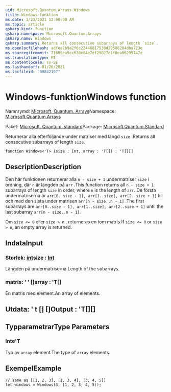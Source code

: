 ```yaml
---
uid: Microsoft.Quantum.Arrays.Windows
title: Windows-funktion
ms.date: 1/23/2021 12:00:00 AM
ms.topic: article
qsharp.kind: function
qsharp.namespace: Microsoft.Quantum.Arrays
qsharp.name: Windows
qsharp.summary: Returns all consecutive subarrays of length `size`.
ms.openlocfilehash: adfea2b9a2f6c22446817538d29586284dba723e
ms.sourcegitcommit: 71605ea9cc630e84e7ef29027e1f0ea06299747e
ms.translationtype: MT
ms.contentlocale: sv-SE
ms.lasthandoff: 01/26/2021
ms.locfileid: "98842197"
---
```

# <a name="windows-function"></a><span data-ttu-id="1cd14-102">Windows-funktion</span><span class="sxs-lookup"><span data-stu-id="1cd14-102">Windows function</span></span>

<span data-ttu-id="1cd14-103">Namnrymd: [Microsoft. Quantum. Arrays](xref:Microsoft.Quantum.Arrays)</span><span class="sxs-lookup"><span data-stu-id="1cd14-103">Namespace: [Microsoft.Quantum.Arrays](xref:Microsoft.Quantum.Arrays)</span></span>

<span data-ttu-id="1cd14-104">Paket: [Microsoft. Quantum. standard](https://nuget.org/packages/Microsoft.Quantum.Standard)</span><span class="sxs-lookup"><span data-stu-id="1cd14-104">Package: [Microsoft.Quantum.Standard](https://nuget.org/packages/Microsoft.Quantum.Standard)</span></span>


<span data-ttu-id="1cd14-105">Returnerar alla efterföljande under matriser med längd `size` .</span><span class="sxs-lookup"><span data-stu-id="1cd14-105">Returns all consecutive subarrays of length `size`.</span></span>

```qsharp
function Windows<'T> (size : Int, array : 'T[]) : 'T[][]
```


## <a name="description"></a><span data-ttu-id="1cd14-106">Description</span><span class="sxs-lookup"><span data-stu-id="1cd14-106">Description</span></span>

<span data-ttu-id="1cd14-107">Den här funktionen returnerar alla `n - size + 1` undermatriser `size` i ordning, där `n` är längden på `arr` .</span><span class="sxs-lookup"><span data-stu-id="1cd14-107">This function returns all `n - size + 1` subarrays of length `size` in order, where `n` is the length of `arr`.</span></span>
<span data-ttu-id="1cd14-108">De första undermatriserna är `arr[0..size - 1], arr[1..size], arr[2..size + 1]` till och med den sista under matrisen `arr[n - size..n - 1]` .</span><span class="sxs-lookup"><span data-stu-id="1cd14-108">The first subarrays are `arr[0..size - 1], arr[1..size], arr[2..size + 1]` until the last subarray `arr[n - size..n - 1]`.</span></span>

<span data-ttu-id="1cd14-109">Om `size <= 0` eller `size > n` , returneras en tom matris.</span><span class="sxs-lookup"><span data-stu-id="1cd14-109">If `size <= 0` or `size > n`, an empty array is returned.</span></span>

## <a name="input"></a><span data-ttu-id="1cd14-110">Indata</span><span class="sxs-lookup"><span data-stu-id="1cd14-110">Input</span></span>

### <a name="size--int"></a><span data-ttu-id="1cd14-111">Storlek: [int](xref:microsoft.quantum.lang-ref.int)</span><span class="sxs-lookup"><span data-stu-id="1cd14-111">size : [Int](xref:microsoft.quantum.lang-ref.int)</span></span>

<span data-ttu-id="1cd14-112">Längden på undermatriserna.</span><span class="sxs-lookup"><span data-stu-id="1cd14-112">Length of the subarrays.</span></span>


### <a name="array--t"></a><span data-ttu-id="1cd14-113">matris: ' ' []</span><span class="sxs-lookup"><span data-stu-id="1cd14-113">array : 'T[]</span></span>

<span data-ttu-id="1cd14-114">En matris med element.</span><span class="sxs-lookup"><span data-stu-id="1cd14-114">An array of elements.</span></span>



## <a name="output--t"></a><span data-ttu-id="1cd14-115">Utdata: ' t [] []</span><span class="sxs-lookup"><span data-stu-id="1cd14-115">Output : 'T[][]</span></span>



## <a name="type-parameters"></a><span data-ttu-id="1cd14-116">Typparametrar</span><span class="sxs-lookup"><span data-stu-id="1cd14-116">Type Parameters</span></span>

### <a name="t"></a><span data-ttu-id="1cd14-117">Inte</span><span class="sxs-lookup"><span data-stu-id="1cd14-117">'T</span></span>

<span data-ttu-id="1cd14-118">Typ av `array` element.</span><span class="sxs-lookup"><span data-stu-id="1cd14-118">The type of `array` elements.</span></span>

## <a name="example"></a><span data-ttu-id="1cd14-119">Exempel</span><span class="sxs-lookup"><span data-stu-id="1cd14-119">Example</span></span>

```qsharp
// same as [[1, 2, 3], [2, 3, 4], [3, 4, 5]]
let windows = Windows(3, [1, 2, 3, 4, 5]);
```